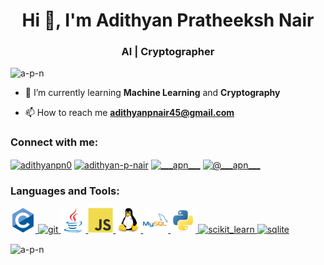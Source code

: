 <h1 align="center">Hi 👋, I'm Adithyan Pratheeksh Nair</h1>
<h3 align="center">AI | Cryptographer</h3>

<p align="left"> <img src="https://komarev.com/ghpvc/?username=a-p-n&label=Profile%20views&color=0e75b6&style=flat" alt="a-p-n" /> </p>

<!-- <p align="left"> <a href="https://github.com/ryo-ma/github-profile-trophy"><img src="https://github-profile-trophy.vercel.app/?username=a-p-n" alt="a-p-n" /></a> </p> -->

<!-- <p align="left"> <a href="https://twitter.com/adithyanpn0" target="blank"><img src="https://img.shields.io/twitter/follow/adithyanpn0?logo=twitter&style=for-the-badge" alt="adithyanpn0" /></a> </p> -->

- 🌱 I’m currently learning **Machine Learning** and **Cryptography**

- 📫 How to reach me **adithyanpnair45@gmail.com**

<h3 align="left">Connect with me:</h3>
<p align="left">
<a href="https://twitter.com/adithyanpn0" target="blank"><img align="center" src="https://raw.githubusercontent.com/rahuldkjain/github-profile-readme-generator/master/src/images/icons/Social/twitter.svg" alt="adithyanpn0" height="30" width="40" /></a>
<a href="https://linkedin.com/in/adithyan-p-nair" target="blank"><img align="center" src="https://raw.githubusercontent.com/rahuldkjain/github-profile-readme-generator/master/src/images/icons/Social/linked-in-alt.svg" alt="adithyan-p-nair" height="30" width="40" /></a>
<a href="https://instagram.com/______apn______" target="blank"><img align="center" src="https://raw.githubusercontent.com/rahuldkjain/github-profile-readme-generator/master/src/images/icons/Social/instagram.svg" alt="___apn___" height="30" width="40" /></a>
<a href="https://medium.com/@adithyanpnair45" target="blank"><img align="center" src="https://raw.githubusercontent.com/rahuldkjain/github-profile-readme-generator/master/src/images/icons/Social/medium.svg" alt="@___apn___" height="30" width="40" /></a>
</p>

<h3 align="left">Languages and Tools:</h3>
<p align="left"> <a href="https://www.cprogramming.com/" target="_blank" rel="noreferrer"> <img src="https://raw.githubusercontent.com/devicons/devicon/master/icons/c/c-original.svg" alt="c" width="40" height="40"/> </a> <a href="https://git-scm.com/" target="_blank" rel="noreferrer"> <img src="https://www.vectorlogo.zone/logos/git-scm/git-scm-icon.svg" alt="git" width="40" height="40"/> </a> <a href="https://www.java.com" target="_blank" rel="noreferrer"> <img src="https://raw.githubusercontent.com/devicons/devicon/master/icons/java/java-original.svg" alt="java" width="40" height="40"/> </a> <a href="https://developer.mozilla.org/en-US/docs/Web/JavaScript" target="_blank" rel="noreferrer"> <img src="https://raw.githubusercontent.com/devicons/devicon/master/icons/javascript/javascript-original.svg" alt="javascript" width="40" height="40"/> </a> <a href="https://www.linux.org/" target="_blank" rel="noreferrer"> <img src="https://raw.githubusercontent.com/devicons/devicon/master/icons/linux/linux-original.svg" alt="linux" width="40" height="40"/> </a> <a href="https://www.mysql.com/" target="_blank" rel="noreferrer"> <img src="https://raw.githubusercontent.com/devicons/devicon/master/icons/mysql/mysql-original-wordmark.svg" alt="mysql" width="40" height="40"/> </a> <a href="https://www.python.org" target="_blank" rel="noreferrer"> <img src="https://raw.githubusercontent.com/devicons/devicon/master/icons/python/python-original.svg" alt="python" width="40" height="40"/> </a> <a href="https://scikit-learn.org/" target="_blank" rel="noreferrer"> <img src="https://upload.wikimedia.org/wikipedia/commons/0/05/Scikit_learn_logo_small.svg" alt="scikit_learn" width="40" height="40"/> </a> <a href="https://www.sqlite.org/" target="_blank" rel="noreferrer"> <img src="https://www.vectorlogo.zone/logos/sqlite/sqlite-icon.svg" alt="sqlite" width="40" height="40"/> </a> </p>

<!--<p><img align="left" src="https://github-readme-stats.vercel.app/api/top-langs?username=a-p-n&show_icons=true&locale=en&layout=compact" alt="a-p-n" /></p> -->

<!-- <p>&nbsp;<img align="center" src="https://github-readme-stats.vercel.app/api?username=a-p-n&show_icons=true&locale=en" alt="a-p-n" /></p> -->

<p><img align="center" src="https://github-readme-streak-stats.herokuapp.com/?user=a-p-n&" alt="a-p-n" /></p>
